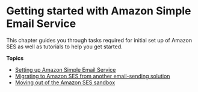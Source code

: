 # Getting started with Amazon Simple Email Service<a name="getting-started"></a>

This chapter guides you through tasks required for initial set up of Amazon SES as well as tutorials to help you get started\.

**Topics**
+ [Setting up Amazon Simple Email Service](setting-up.md)
+ [Migrating to Amazon SES from another email\-sending solution](send-email-getting-started-migrate.md)
+ [Moving out of the Amazon SES sandbox](request-production-access.md)